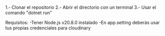 1.- Clonar el repositorio
2.- Abrir el directorio con un terminal
3.- Usar el comando "dotnet run"

Requisitos:
-Tener Node.js v20.8.0 instalado
-En app.setting deberás usar tus propias credenciales para cloudinary
